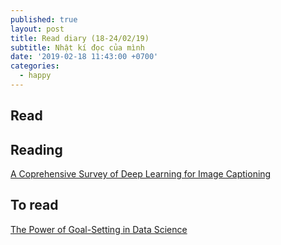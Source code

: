 ```yaml
---
published: true
layout: post
title: Read diary (18-24/02/19)
subtitle: Nhật kí đọc của mình
date: '2019-02-18 11:43:00 +0700'
categories:
  - happy
---
```


## Read


## Reading

[A Coprehensive Survey of Deep Learning for Image Captioning](https://arxiv.org/pdf/1810.04020.pdf)

## To read

[The Power of Goal-Setting in Data Science](https://towardsdatascience.com/the-power-of-goal-setting-for-your-data-science-project-9338bf475abd)